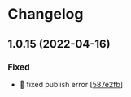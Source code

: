# Changelog

<a name="1.0.15"></a>
## 1.0.15 (2022-04-16)

### Fixed

- 🐛 fixed publish error [[587e2fb](https://github.com/dream-bit-de/dream-bit-utils/commit/587e2fb3332a35cfd18cc2db80c6de38b423bc86)]


